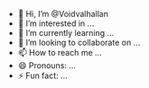 - 👋 Hi, I’m @Voidvalhallan
- 👀 I’m interested in ...
- 🌱 I’m currently learning ...
- 💞️ I’m looking to collaborate on ...
- 📫 How to reach me ...
- 😄 Pronouns: ...
- ⚡ Fun fact: ...

<!---
Voidvalhallan/Voidvalhallan is a ✨ special ✨ repository because its `README.md` (this file) appears on your GitHub profile.
You can click the Preview link to take a look at your changes.
--->
